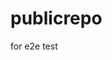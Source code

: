 # publicrepo
for e2e test



























































































































































































































































































































































































































































































































































































































































































































































































































































































































































































































































































































































































































































































































































































































































































































































































































































































































































